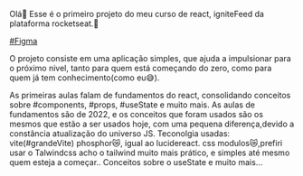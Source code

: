Olá🖖
Esse é o primeiro projeto do meu curso de react, igniteFeed da plataforma rocketseat.🚀

[#Figma](https://www.figma.com/community/file/1113573231685349036/ignite-feed)

O projeto consiste em uma aplicação simples, que ajuda a impulsionar para o próximo nivel, tanto para quem está começando do zero, como para quem já tem conhecimento(como eu😅).

As primeiras aulas falam de fundamentos do react, consolidando conceitos sobre #components, #props, #useState e muito mais.
As aulas de fundamentos são de 2022, e os conceitos que foram usados são os mesmos que estão a ser usados hoje, com uma pequena diferença,devido a constância atualização do universo JS.
Teconolgia usadas:
vite(#grandeVite)
phosphor😿, igual ao lucidereact.
css modulos😿,prefiri usar o Talwindcss acho o tailwind muito mais prático, e simples até mesmo quem esteja a começar..
Conceitos sobre o useState e muito mais...
